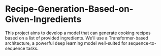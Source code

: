 # Recipe-Generation-Based-on-Given-Ingredients
This project aims to develop a model that can generate cooking recipes based on a list of provided ingredients. We'll use a Transformer-based architecture, a powerful deep learning model well-suited for sequence-to-sequence tasks.

